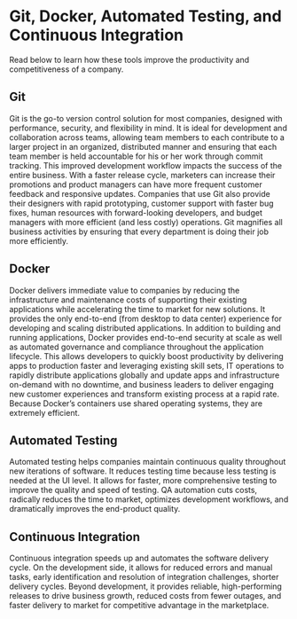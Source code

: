 # Git, Docker, Automated Testing, and Continuous Integration
Read below to learn how these tools improve the productivity and competitiveness of a company.

## Git
Git is the go-to version control solution for most companies, designed with performance, security, and flexibility in mind. It is ideal for development and collaboration across teams, allowing team members to each contribute to a larger project in an organized, distributed manner and ensuring that each team member is held accountable for his or her work through commit tracking. This improved development workflow impacts the success of the entire business. With a faster release cycle, marketers can increase their promotions and product managers can have more frequent customer feedback and responsive updates. Companies that use Git also provide their designers with rapid prototyping, customer support with faster bug fixes, human resources with forward-looking developers, and budget managers with more efficient (and less costly) operations. Git magnifies all business activities by ensuring that every department is doing their job more efficiently.

## Docker
Docker delivers immediate value to companies by reducing the infrastructure and maintenance costs of supporting their existing applications while accelerating the time to market for new solutions. It provides the only end-to-end (from desktop to data center) experience for developing and scaling distributed applications. In addition to building and running applications, Docker provides end-to-end security at scale as well as automated governance and compliance throughout the application lifecycle. This allows developers to quickly boost productivity by delivering apps to production faster and leveraging existing skill sets, IT operations to rapidly distribute applications globally and update apps and infrastructure on-demand with no downtime, and business leaders to deliver engaging new customer experiences and transform existing process at a rapid rate. Because Docker’s containers use shared operating systems, they are extremely efficient.

## Automated Testing
Automated testing helps companies maintain continuous quality throughout new iterations of software. It reduces testing time because less testing is needed at the UI level. It allows for faster, more comprehensive testing to improve the quality and speed of testing. QA automation cuts costs, radically reduces the time to market, optimizes development workflows, and dramatically improves the end-product quality.

## Continuous Integration
Continuous integration speeds up and automates the software delivery cycle. On the development side, it allows for reduced errors and manual tasks, early identification and resolution of integration challenges, shorter delivery cycles. Beyond development, it provides reliable, high-performing releases to drive business growth, reduced costs from fewer outages, and faster delivery to market for competitive advantage in the marketplace. 

